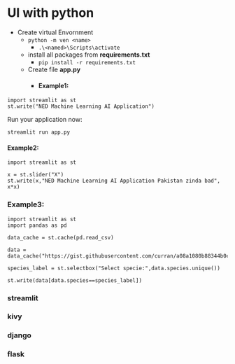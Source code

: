 # UI with python
* Create virtual Envornment
    * `python -m ven <name>`
        * `.\<named>\Scripts\activate`
    * install all packages from **requirements.txt**
        * `pip install -r requirements.txt`    
    * Create file **app.py**
        * #### Example1: 
```
import streamlit as st
st.write("NED Machine Learning AI Application")
``` 
Run your application now:
```
streamlit run app.py
```

#### Example2: 
```
import streamlit as st

x = st.slider("X")
st.write(x,"NED Machine Learning AI Application Pakistan zinda bad", x*x)
```

### Example3:
```
import streamlit as st
import pandas as pd

data_cache = st.cache(pd.read_csv)

data = data_cache("https://gist.githubusercontent.com/curran/a08a1080b88344b0c8a7/raw/0e7a9b0a5d22642a06d3d5b9bcbad9890c8ee534/iris.csv")

species_label = st.selectbox("Select specie:",data.species.unique())

st.write(data[data.species==species_label])
```

### streamlit
### kivy
### django
### flask